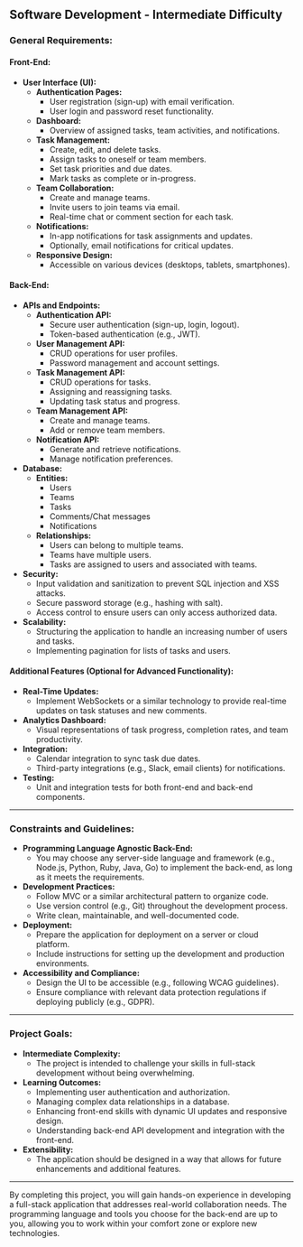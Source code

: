 ## Software Development - Intermediate Difficulty

### General Requirements:

#### Front-End:

- **User Interface (UI):**
    - **Authentication Pages:**
        - User registration (sign-up) with email verification.
        - User login and password reset functionality.
    - **Dashboard:**
        - Overview of assigned tasks, team activities, and notifications.
    - **Task Management:**
        - Create, edit, and delete tasks.
        - Assign tasks to oneself or team members.
        - Set task priorities and due dates.
        - Mark tasks as complete or in-progress.
    - **Team Collaboration:**
        - Create and manage teams.
        - Invite users to join teams via email.
        - Real-time chat or comment section for each task.
    - **Notifications:**
        - In-app notifications for task assignments and updates.
        - Optionally, email notifications for critical updates.
    - **Responsive Design:**
        - Accessible on various devices (desktops, tablets, smartphones).

#### Back-End:

- **APIs and Endpoints:**
    - **Authentication API:**
        - Secure user authentication (sign-up, login, logout).
        - Token-based authentication (e.g., JWT).
    - **User Management API:**
        - CRUD operations for user profiles.
        - Password management and account settings.
    - **Task Management API:**
        - CRUD operations for tasks.
        - Assigning and reassigning tasks.
        - Updating task status and progress.
    - **Team Management API:**
        - Create and manage teams.
        - Add or remove team members.
    - **Notification API:**
        - Generate and retrieve notifications.
        - Manage notification preferences.
- **Database:**
    - **Entities:**
        - Users
        - Teams
        - Tasks
        - Comments/Chat messages
        - Notifications
    - **Relationships:**
        - Users can belong to multiple teams.
        - Teams have multiple users.
        - Tasks are assigned to users and associated with teams.
- **Security:**
    - Input validation and sanitization to prevent SQL injection and XSS attacks.
    - Secure password storage (e.g., hashing with salt).
    - Access control to ensure users can only access authorized data.
- **Scalability:**
    - Structuring the application to handle an increasing number of users and tasks.
    - Implementing pagination for lists of tasks and users.

#### Additional Features (Optional for Advanced Functionality):

- **Real-Time Updates:**
    - Implement WebSockets or a similar technology to provide real-time updates on task statuses and new comments.
- **Analytics Dashboard:**
    - Visual representations of task progress, completion rates, and team productivity.
- **Integration:**
    - Calendar integration to sync task due dates.
    - Third-party integrations (e.g., Slack, email clients) for notifications.
- **Testing:**
    - Unit and integration tests for both front-end and back-end components.

---

### Constraints and Guidelines:

- **Programming Language Agnostic Back-End:**
    - You may choose any server-side language and framework (e.g., Node.js, Python, Ruby, Java, Go) to implement the back-end, as long as it meets the requirements.
- **Development Practices:**
    - Follow MVC or a similar architectural pattern to organize code.
    - Use version control (e.g., Git) throughout the development process.
    - Write clean, maintainable, and well-documented code.
- **Deployment:**
    - Prepare the application for deployment on a server or cloud platform.
    - Include instructions for setting up the development and production environments.
- **Accessibility and Compliance:**
    - Design the UI to be accessible (e.g., following WCAG guidelines).
    - Ensure compliance with relevant data protection regulations if deploying publicly (e.g., GDPR).

---

### Project Goals:

- **Intermediate Complexity:**
    - The project is intended to challenge your skills in full-stack development without being overwhelming.
- **Learning Outcomes:**
    - Implementing user authentication and authorization.
    - Managing complex data relationships in a database.
    - Enhancing front-end skills with dynamic UI updates and responsive design.
    - Understanding back-end API development and integration with the front-end.
- **Extensibility:**
    - The application should be designed in a way that allows for future enhancements and additional features.

---

By completing this project, you will gain hands-on experience in developing a full-stack application that addresses real-world collaboration needs. The programming language and tools you choose for the back-end are up to you, allowing you to work within your comfort zone or explore new technologies.